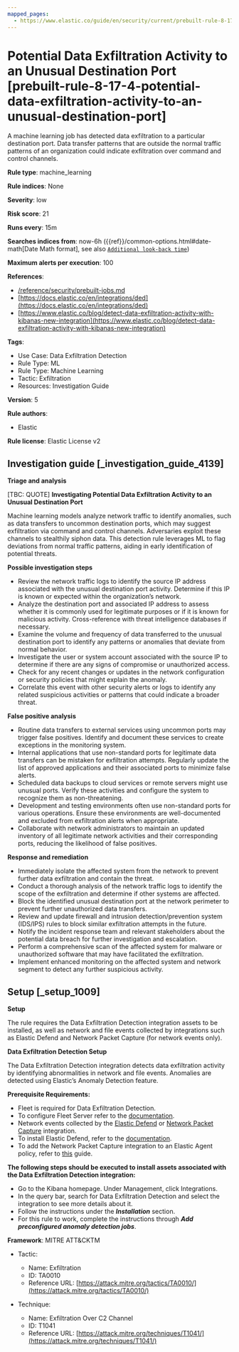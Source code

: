 ```yaml
---
mapped_pages:
  - https://www.elastic.co/guide/en/security/current/prebuilt-rule-8-17-4-potential-data-exfiltration-activity-to-an-unusual-destination-port.html
---
```


# Potential Data Exfiltration Activity to an Unusual Destination Port [prebuilt-rule-8-17-4-potential-data-exfiltration-activity-to-an-unusual-destination-port]

A machine learning job has detected data exfiltration to a particular destination port. Data transfer patterns that are outside the normal traffic patterns of an organization could indicate exfiltration over command and control channels.

**Rule type**: machine_learning

**Rule indices**: None

**Severity**: low

**Risk score**: 21

**Runs every**: 15m

**Searches indices from**: now-6h ({{ref}}/common-options.html#date-math[Date Math format], see also [`Additional look-back time`](docs-content://solutions/security/detect-and-alert/create-detection-rule.md#rule-schedule))

**Maximum alerts per execution**: 100

**References**:

* [/reference/security/prebuilt-jobs.md](/reference/prebuilt-jobs.md)
* [https://docs.elastic.co/en/integrations/ded](https://docs.elastic.co/en/integrations/ded)
* [https://www.elastic.co/blog/detect-data-exfiltration-activity-with-kibanas-new-integration](https://www.elastic.co/blog/detect-data-exfiltration-activity-with-kibanas-new-integration)

**Tags**:

* Use Case: Data Exfiltration Detection
* Rule Type: ML
* Rule Type: Machine Learning
* Tactic: Exfiltration
* Resources: Investigation Guide

**Version**: 5

**Rule authors**:

* Elastic

**Rule license**: Elastic License v2

## Investigation guide [_investigation_guide_4139]

**Triage and analysis**

[TBC: QUOTE]
**Investigating Potential Data Exfiltration Activity to an Unusual Destination Port**

Machine learning models analyze network traffic to identify anomalies, such as data transfers to uncommon destination ports, which may suggest exfiltration via command and control channels. Adversaries exploit these channels to stealthily siphon data. This detection rule leverages ML to flag deviations from normal traffic patterns, aiding in early identification of potential threats.

**Possible investigation steps**

* Review the network traffic logs to identify the source IP address associated with the unusual destination port activity. Determine if this IP is known or expected within the organization’s network.
* Analyze the destination port and associated IP address to assess whether it is commonly used for legitimate purposes or if it is known for malicious activity. Cross-reference with threat intelligence databases if necessary.
* Examine the volume and frequency of data transferred to the unusual destination port to identify any patterns or anomalies that deviate from normal behavior.
* Investigate the user or system account associated with the source IP to determine if there are any signs of compromise or unauthorized access.
* Check for any recent changes or updates in the network configuration or security policies that might explain the anomaly.
* Correlate this event with other security alerts or logs to identify any related suspicious activities or patterns that could indicate a broader threat.

**False positive analysis**

* Routine data transfers to external services using uncommon ports may trigger false positives. Identify and document these services to create exceptions in the monitoring system.
* Internal applications that use non-standard ports for legitimate data transfers can be mistaken for exfiltration attempts. Regularly update the list of approved applications and their associated ports to minimize false alerts.
* Scheduled data backups to cloud services or remote servers might use unusual ports. Verify these activities and configure the system to recognize them as non-threatening.
* Development and testing environments often use non-standard ports for various operations. Ensure these environments are well-documented and excluded from exfiltration alerts when appropriate.
* Collaborate with network administrators to maintain an updated inventory of all legitimate network activities and their corresponding ports, reducing the likelihood of false positives.

**Response and remediation**

* Immediately isolate the affected system from the network to prevent further data exfiltration and contain the threat.
* Conduct a thorough analysis of the network traffic logs to identify the scope of the exfiltration and determine if other systems are affected.
* Block the identified unusual destination port at the network perimeter to prevent further unauthorized data transfers.
* Review and update firewall and intrusion detection/prevention system (IDS/IPS) rules to block similar exfiltration attempts in the future.
* Notify the incident response team and relevant stakeholders about the potential data breach for further investigation and escalation.
* Perform a comprehensive scan of the affected system for malware or unauthorized software that may have facilitated the exfiltration.
* Implement enhanced monitoring on the affected system and network segment to detect any further suspicious activity.


## Setup [_setup_1009]

**Setup**

The rule requires the Data Exfiltration Detection integration assets to be installed, as well as network and file events collected by integrations such as Elastic Defend and Network Packet Capture (for network events only).

**Data Exfiltration Detection Setup**

The Data Exfiltration Detection integration detects data exfiltration activity by identifying abnormalities in network and file events. Anomalies are detected using Elastic’s Anomaly Detection feature.

**Prerequisite Requirements:**

* Fleet is required for Data Exfiltration Detection.
* To configure Fleet Server refer to the [documentation](docs-content://reference/ingestion-tools/fleet/fleet-server.md).
* Network events collected by the [Elastic Defend](https://docs.elastic.co/en/integrations/endpoint) or [Network Packet Capture](https://docs.elastic.co/integrations/network_traffic) integration.
* To install Elastic Defend, refer to the [documentation](docs-content://solutions/security/configure-elastic-defend/install-elastic-defend.md).
* To add the Network Packet Capture integration to an Elastic Agent policy, refer to [this](docs-content://reference/ingestion-tools/fleet/add-integration-to-policy.md) guide.

**The following steps should be executed to install assets associated with the Data Exfiltration Detection integration:**

* Go to the Kibana homepage. Under Management, click Integrations.
* In the query bar, search for Data Exfiltration Detection and select the integration to see more details about it.
* Follow the instructions under the ***Installation*** section.
* For this rule to work, complete the instructions through ***Add preconfigured anomaly detection jobs***.

**Framework**: MITRE ATT&CKTM

* Tactic:

    * Name: Exfiltration
    * ID: TA0010
    * Reference URL: [https://attack.mitre.org/tactics/TA0010/](https://attack.mitre.org/tactics/TA0010/)

* Technique:

    * Name: Exfiltration Over C2 Channel
    * ID: T1041
    * Reference URL: [https://attack.mitre.org/techniques/T1041/](https://attack.mitre.org/techniques/T1041/)



